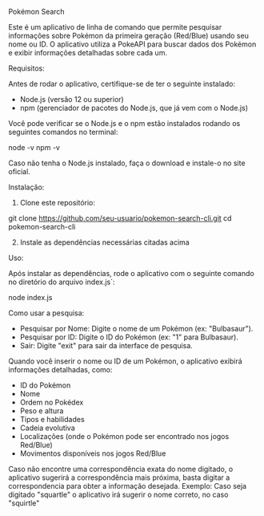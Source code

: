 Pokémon Search

Este é um aplicativo de linha de comando que permite pesquisar informações sobre Pokémon da primeira geração (Red/Blue) usando seu nome ou ID. O aplicativo utiliza a PokeAPI para buscar dados dos Pokémon e exibir informações detalhadas sobre cada um.

Requisitos:

Antes de rodar o aplicativo, certifique-se de ter o seguinte instalado:

- Node.js (versão 12 ou superior)
- npm (gerenciador de pacotes do Node.js, que já vem com o Node.js)

Você pode verificar se o Node.js e o npm estão instalados rodando os seguintes comandos no terminal:

node -v
npm -v

Caso não tenha o Node.js instalado, faça o download e instale-o no site oficial.

Instalação:

1. Clone este repositório:

git clone https://github.com/seu-usuario/pokemon-search-cli.git
cd pokemon-search-cli

2. Instale as dependências necessárias citadas acima

Uso:

Após instalar as dependências, rode o aplicativo com o seguinte comando no diretório do arquivo index.js`:

node index.js

Como usar a pesquisa:

- Pesquisar por Nome: Digite o nome de um Pokémon (ex: "Bulbasaur").
- Pesquisar por ID: Digite o ID do Pokémon (ex: "1" para Bulbasaur).
- Sair: Digite "exit" para sair da interface de pesquisa.

Quando você inserir o nome ou ID de um Pokémon, o aplicativo exibirá informações detalhadas, como:
- ID do Pokémon
- Nome
- Ordem no Pokédex
- Peso e altura
- Tipos e habilidades
- Cadeia evolutiva
- Localizações (onde o Pokémon pode ser encontrado nos jogos Red/Blue)
- Movimentos disponíveis nos jogos Red/Blue

Caso não encontre uma correspondência exata do nome digitado, o aplicativo sugerirá a correspondência mais próxima, basta digitar a correspondencia para obter a informação desejada.
Exemplo: 
Caso seja digitado "squartle" o aplicativo irá sugerir o nome correto, no caso "squirtle"
